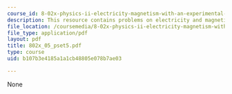 ```yaml
---
course_id: 8-02x-physics-ii-electricity-magnetism-with-an-experimental-focus-spring-2005
description: This resource contains problems on electricity and magnetism.
file_location: /coursemedia/8-02x-physics-ii-electricity-magnetism-with-an-experimental-focus-spring-2005/b107b3e4185a1a1cb48805e078b7ae03_802x_05_pset5.pdf
file_type: application/pdf
layout: pdf
title: 802x_05_pset5.pdf
type: course
uid: b107b3e4185a1a1cb48805e078b7ae03

---
```

None